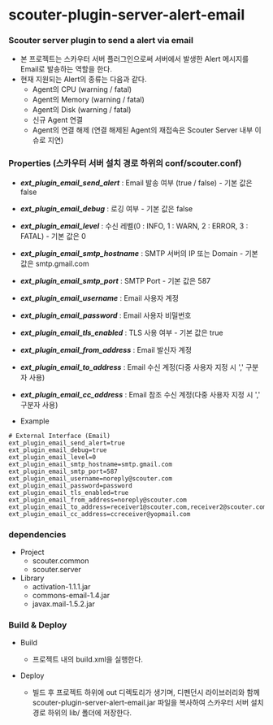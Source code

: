 # scouter-plugin-server-alert-email
### Scouter server plugin to send a alert via email

- 본 프로젝트는 스카우터 서버 플러그인으로써 서버에서 발생한 Alert 메시지를 Email로 발송하는 역할을 한다.
- 현재 지원되는 Alert의 종류는 다음과 같다.
	- Agent의 CPU (warning / fatal)
	- Agent의 Memory (warning / fatal)
	- Agent의 Disk (warning / fatal)
	- 신규 Agent 연결
	- Agent의 연결 해제 (연결 해제된 Agent의 재접속은 Scouter Server 내부 이슈로 지연)

### Properties (스카우터 서버 설치 경로 하위의 conf/scouter.conf)
* **_ext\_plugin\_email\_send_alert_** : Email 발송 여부 (true / false) - 기본 값은 false
* **_ext\_plugin\_email\_debug_** : 로깅 여부 - 기본 값은 false
* **_ext\_plugin\_email\_level_** : 수신 레벨(0 : INFO, 1 : WARN, 2 : ERROR, 3 : FATAL) - 기본 값은 0
* **_ext\_plugin\_email\_smtp_hostname_** : SMTP 서버의 IP 또는 Domain - 기본 값은 smtp.gmail.com
* **_ext\_plugin\_email\_smtp_port_** : SMTP Port - 기본 값은 587
* **_ext\_plugin\_email\_username_** : Email 사용자 계정
* **_ext\_plugin\_email\_password_** : Email 사용자 비밀번호
* **_ext\_plugin\_email\_tls_enabled_** : TLS 사용 여부 - 기본 값은 true
* **_ext\_plugin\_email\_from_address_** : Email 발신자 계정
* **_ext\_plugin\_email\_to_address_** : Email 수신 계정(다중 사용자 지정 시 ',' 구분자 사용)
* **_ext\_plugin\_email\_cc_address_** : Email 참조 수신 계정(다중 사용자 지정 시 ',' 구분자 사용)

* Example
```
# External Interface (Email)
ext_plugin_email_send_alert=true
ext_plugin_email_debug=true
ext_plugin_email_level=0
ext_plugin_email_smtp_hostname=smtp.gmail.com
ext_plugin_email_smtp_port=587
ext_plugin_email_username=noreply@scouter.com
ext_plugin_email_password=password
ext_plugin_email_tls_enabled=true
ext_plugin_email_from_address=noreply@scouter.com
ext_plugin_email_to_address=receiver1@scouter.com,receiver2@scouter.com
ext_plugin_email_cc_address=ccreceiver@yopmail.com
```

### dependencies
* Project
    - scouter.common
    - scouter.server
* Library
    - activation-1.1.1.jar
    - commons-email-1.4.jar
    - javax.mail-1.5.2.jar
    
### Build & Deploy
* Build
    - 프로젝트 내의 build.xml을 실행한다.
    
* Deploy
    - 빌드 후 프로젝트 하위에 out 디렉토리가 생기며, 디펜던시 라이브러리와 함께 scouter-plugin-server-alert-email.jar 파일을 복사하여 스카우터 서버 설치 경로 하위의 lib/ 폴더에 저장한다.